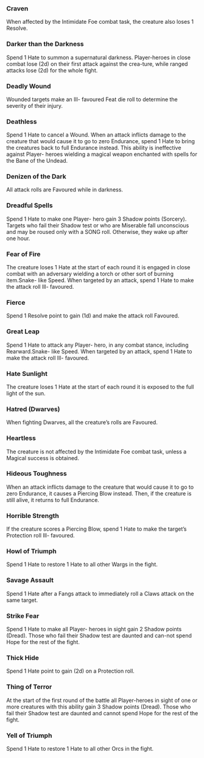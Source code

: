 
### Craven
When affected by the Intimidate Foe combat task, the creature also loses 1 Resolve.

### Darker than the Darkness
Spend 1 Hate to summon a supernatural darkness. Player-heroes in close combat lose (2d) on their first attack against the crea-ture, while ranged attacks lose (2d) for the whole fight.

### Deadly Wound
Wounded targets make an Ill- favoured Feat die roll to determine the severity of their injury.

### Deathless
Spend 1 Hate to cancel a Wound. When an attack inflicts damage to the creature that would cause it to go to zero Endurance, spend 1 Hate to bring the creatures back to full Endurance instead. This ability is ineffective against Player- heroes wielding a magical weapon enchanted with spells for the Bane of the Undead.

### Denizen of the Dark
All attack rolls are Favoured while in darkness.

### Dreadful Spells
Spend 1 Hate to make one Player- hero gain 3 Shadow points (Sorcery). Targets who fail their Shadow test or who are Miserable fall unconscious and may be roused only with a SONG roll. Otherwise, they wake up after one hour.

### Fear of Fire
The creature loses 1 Hate at the start of each round it is engaged in close combat with an adversary wielding a torch or other sort of burning item.Snake- like Speed. When targeted by an attack, spend 1 Hate to make the attack roll Ill- favoured.

### Fierce
Spend 1 Resolve point to gain (1d) and make the attack roll Favoured.

### Great Leap
Spend 1 Hate to attack any Player- hero, in any combat stance, including Rearward.Snake- like Speed. When targeted by an attack, spend 1 Hate to make the attack roll Ill- favoured.

### Hate Sunlight
The creature loses 1 Hate at the start of each round it is exposed to the full light of the sun.

### Hatred (Dwarves)
When fighting Dwarves, all the creature’s rolls are Favoured.

### Heartless
The creature is not affected by the Intimidate Foe combat task, unless a Magical success is obtained.

### Hideous Toughness
When an attack inflicts damage to the creature that would cause it to go to zero Endurance, it causes a Piercing Blow instead. Then, if the creature is still alive, it returns to full Endurance.

### Horrible Strength
If the creature scores a Piercing Blow, spend 1 Hate to make the target’s Protection roll Ill- favoured.

### Howl of Triumph
Spend 1 Hate to restore 1 Hate to all other Wargs in the fight.

### Savage Assault
Spend 1 Hate after a Fangs attack to immediately roll a Claws attack on the same target.

### Strike Fear
Spend 1 Hate to make all Player- heroes in sight gain 2 Shadow points (Dread). Those who fail their Shadow test are daunted and can-not spend Hope for the rest of the fight.

### Thick Hide
Spend 1 Hate point to gain (2d) on a Protection roll.

### Thing of Terror
At the start of the first round of the battle all Player-heroes in sight of one or more creatures with this ability gain 3 Shadow points (Dread). Those who fail their Shadow test are daunted and cannot spend Hope for the rest of the fight.

### Yell of Triumph
Spend 1 Hate to restore 1 Hate to all other Orcs in the fight.
